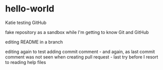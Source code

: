 # hello-world
Katie testing GitHub 

fake repository as a sandbox while I'm getting to know Git and GitHub

editing README in a branch

editing again to test adding commit comment - and again, as last commit comment was not seen when creating pull request - last try before I resort to reading help files
